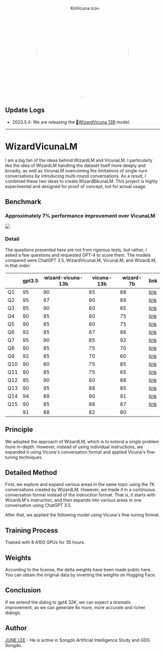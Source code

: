 <p align="center" width="100%">
<img src="https://user-images.githubusercontent.com/21379657/235832523-0d5656e3-fbbc-48f1-becb-0c3fe22ade0b.png" alt="KoVicuna icon" style="width: 300px; height:300px; display: block; margin: auto; border-radius: 50%;">
</p>

## Update Logs

- 2023.5.4: We are releasing the [🤗WizardVicuna 13B]() model.

--- 
# WizardVicunaLM
I am a big fan of the ideas behind WizardLM and VicunaLM. I particularly like the idea of WizardLM handling the dataset itself more deeply and broadly, as well as VicunaLM overcoming the limitations of single-turn conversations by introducing multi-round conversations. As a result, I combined these two ideas to create WizardBikunaLM. This project is highly experimental and designed for proof of concept, not for actual usage.
 
## Benchmark
### Approximately 7% performance improvement over VicunaLM
![](https://user-images.githubusercontent.com/21379657/236084224-0e02f99e-3b00-412d-9114-ad45bc4b0aed.png)


### Detail 

The questions presented here are not from rigorous tests, but rather, I asked a few questions and requested GPT-4 to score them. The models compared were ChatGPT 3.5, WizardVicunaLM, VicunaLM, and WizardLM, in that order.

|     | gpt3.5 | wizard-vicuna-13b | vicuna-13b | wizard-7b | link     |
|-----|--------|-------------------|------------|-----------|----------|
| Q1  | 95     | 90                | 85         | 88        | [link](https://sharegpt.com/c/YdhIlby) |
| Q2  | 95     | 97                | 90         | 89        | [link](https://sharegpt.com/c/YOqOV4g) |
| Q3  | 85     | 90                | 80         | 65        | [link](https://sharegpt.com/c/uDmrcL9) |
| Q4  | 90     | 85                | 80         | 75        | [link](https://sharegpt.com/c/XBbK5MZ) |
| Q5  | 90     | 85                | 80         | 75        | [link](https://sharegpt.com/c/AQ5tgQX) |
| Q6  | 92     | 85                | 87         | 88        | [link](https://sharegpt.com/c/eVYwfIr) |
| Q7  | 95     | 90                | 85         | 92        | [link](https://sharegpt.com/c/Kqyeub4) |
| Q8  | 90     | 85                | 75         | 70        | [link](https://sharegpt.com/c/M0gIjMF) |
| Q9  | 92     | 85                | 70         | 60        | [link](https://sharegpt.com/c/fOvMtQt) |
| Q10 | 90     | 80                | 75         | 85        | [link](https://sharegpt.com/c/YYiCaUz) |
| Q11 | 90     | 85                | 75         | 65        | [link](https://sharegpt.com/c/HMkKKGU) |
| Q12 | 85     | 90                | 80         | 88        | [link](https://sharegpt.com/c/XbW6jgB) |
| Q13 | 90     | 95                | 88         | 85        | [link](https://sharegpt.com/c/JXZb7y6) |
| Q14 | 94     | 89                | 90         | 91        | [link](https://sharegpt.com/c/cTXH4IS) |
| Q15 | 90     | 85                | 88         | 87        | [link](https://sharegpt.com/c/GZiM0Yt) |
|     | 91     | 88                | 82         | 80        |          |





## Principle

We adopted the approach of WizardLM, which is to extend a single problem more in-depth. However, instead of using individual instructions, we expanded it using Vicuna's conversation format and applied Vicuna's fine-tuning techniques.

## Detailed Method

First, we explore and expand various areas in the same topic using the 7K conversations created by WizardLM. However, we made it in a continuous conversation format instead of the instruction format. That is, it starts with WizardLM's instruction, and then expands into various areas in one conversation using ChatGPT 3.5.

After that, we applied the following model using Vicuna's fine-tuning format.

## Training Process

Trained with 8 A100 GPUs for 35 hours.

## Weights

According to the license, the delta weights have been made public here. You can obtain the original data by inverting the weights on Hugging Face.

## Conclusion
If we extend the dialog to gpt4 32K, we can expect a dramatic improvement, as we can generate 8x more, more accurate and richer dialogs.

## Author

[JUNE LEE](https://github.com/melodysdreamj) - He is active in Songdo Artificial Intelligence Study and GDG Songdo.